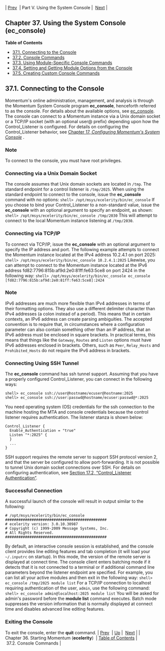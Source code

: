 | [Prev](conf.starting)  | Part V. Using the System Console |  [Next](operations.console-commands) |
## Chapter 37. Using the System Console (ec_console)
**Table of Contents**

* [37.1\. Connecting to the Console](operations#operations.console)
* [37.2\. Console Commands](operations.console-commands)
* [37.3\. Using Module-Specific Console Commands](module_specific_console_commands.using)
* [37.4\. Setting and Getting Module Options from the Console](modules.options.console)
* [37.5\. Creating Custom Console Commands](operations.console.lua)

## 37.1. Connecting to the Console
Momentum's online administration, management, and analysis is through the Momentum System Console program **ec_console**, henceforth referred to as the console. For details about the available options, see [ec_console](executable.ec_console "ec_console").
The console can connect to a Momentum instance via a Unix domain socket or a TCP/IP socket (with an optional user@ prefix) depending upon how the Control_Listener is configured. For details on configuring the Control_Listener behavior, see [Chapter 17, *Configuring Momentum's System Console*](control_listener "Chapter 17. Configuring Momentum's System Console") .
### Note
To connect to the console, you must have root privileges.
### Connecting via a Unix Domain Socket
The console assumes that Unix domain sockets are located in `/tmp`. The standard endpoint for a control listener is `/tmp/2025`. When using the standard endpoint to connect to the console, issue the **ec_console** command with no options:
`shell> /opt/msys/ecelerity/bin/ec_console`
If you choose to bind your Control_Listener to a non-standard value, issue the **ec_console** with an optional argument to specify an endpoint, as shown:
`shell> /opt/msys/ecelerity/bin/ec_console /tmp/2030`
This will attempt to connect to the local Momentum instance listening at `/tmp/2030`.
### Connecting via TCP/IP
To connect via TCP/IP, issue the **ec_console** with an optional argument to specify the IP address and port. The following example attempts to connect the Momentum instance located at the IPv4 address 10.2.4.1 on port 2025:
`shell> /opt/msys/ecelerity/bin/ec_console 10.2.4.1:2025`
Likewise, you can attempt to connect to the Momentum instance located at the IPv6 address fd82:7796:815b:af9d:2e0:81ff:fe63:5ce8 on port 2424 in the following way:
`shell> /opt/msys/ecelerity/bin/ec_console ec_console [fd82:7796:815b:af9d:2e0:81ff:fe63:5ce8]:2424`
### Note
IPv6 addresses are much more flexible than IPv4 addresses in terms of their formatting options. They also use a different delimiter character than IPv4 addresses (a colon instead of a period). This means that in certain contexts, an IPv6 address can create parsing ambiguities.
The accepted convention is to require that, in circumstances where a configuration parameter can also contain something other than an IP address, that an IPv6 address must be enclosed in square brackets. In practical terms, this means that things like the `Gateway`, `Routes` and `Listen` options must have IPv6 addresses enclosed in brackets. Others, such as `Peer`, `Relay_Hosts` and `Prohibited_Hosts` do not require the IPv6 address in brackets.
### Connecting Using SSH Tunnel
The **ec_console** command has ssh tunnel support. Assuming that you have a properly configured Control_Listener, you can connect in the following ways:
```
shell> ec_console ssh://user@hostname/ecuser@hostname:2025
shell> ec_console ssh://user:passwd@hostname/ecuser:passwd@*:2025
```
You need operating system (OS) credentials for the ssh connection to the machine hosting the MTA and console credentials because the control listener requires authentication. The listener stanza is shown below:
```
Control_Listener {
  Enable_Authentication = "true"
  Listen "*:2025" {
  }
  ...
}
```
SSH support requires the remote server to support SSH protocol version 2, and that the server be configured to allow port-forwarding. It is not possible to tunnel Unix domain socket connections over SSH.
For details on configuring authentication, see [Section 17.2, “Control_Listener Authentication”](control_auth "17.2. Control_Listener Authentication").
### Successful Connection
A successful launch of the console will result in output similar to the following:
```
# /opt/msys/ecelerity/bin/ec_console
##############################################
# ecelerity version: 3.0.10.30987
# Copyright (c) 1999-2009 Message Systems, Inc.
# All Rights Reserved.
##############################################
```
By default, an interactive console session is established, and the console client provides line editing features and tab completion (it will load your `~/.inputrc` on startup). In this mode, the version of the remote server is displayed at connect time.
The console client enters batching mode if it detects that it is not connected to a terminal or if additional command line parameters beyond the listener endpoint are specified. For example, you can list all your active modules and then exit in the following way:
`shell> ec_console /tmp/2025 module list`
For a TCP/IP connection to localhost requiring authentication of the user, `admin`, use the following command:
`shell> ec_console admin@localhost:2025 module list`
You will be asked for admin's password before the **module list**      command executes. Batch mode suppresses the version information that is normally displayed at connect time and disables advanced line editing features.
### Exiting the Console
To exit the console, enter the **quit** command.
| [Prev](conf.starting)  | [Up](p.operations) |  [Next](operations.console-commands) |
| Chapter 36. Starting Momentum (**ecelerity**)  | [Table of Contents](index) |  37.2. Console Commands |
